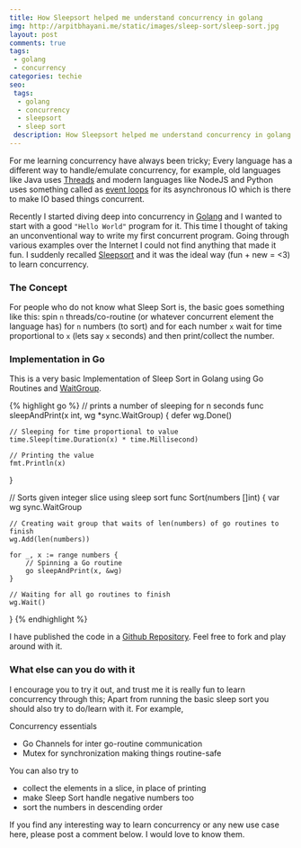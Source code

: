 ```yaml
---
title: How Sleepsort helped me understand concurrency in golang
img: http://arpitbhayani.me/static/images/sleep-sort/sleep-sort.jpg
layout: post
comments: true
tags:
 - golang
 - concurrency
categories: techie
seo:
 tags:
  - golang
  - concurrency
  - sleepsort
  - sleep sort
 description: How Sleepsort helped me understand concurrency in golang.
---
```


For me learning concurrency have always been tricky; Every language has a different way to handle/emulate concurrency, for example, old languages like Java uses [Threads](https://docs.oracle.com/javase/tutorial/essential/concurrency/) and modern languages like NodeJS and Python uses something called as [event loops](https://nodejs.org/en/docs/guides/event-loop-timers-and-nexttick/) for its asynchronous IO which is there to make IO based things concurrent.

Recently I started diving deep into concurrency in [Golang](https://golang.org/) and I wanted to start with a good `"Hello World"` program for it. This time I thought of taking an unconventional way to write my first concurrent program. Going through various examples over the Internet I could not find anything that made it fun. I suddenly recalled [Sleepsort](http://www.geeksforgeeks.org/sleep-sort-king-laziness-sorting-sleeping/) and it was the ideal way (fun + new = <3) to learn concurrency.

### The Concept
For people who do not know what Sleep Sort is, the basic goes something like this:
spin `n` threads/co-routine (or whatever concurrent element the language has) for `n` numbers (to sort) and for each number `x` wait for time proportional to `x` (lets say `x` seconds) and then print/collect the number.

### Implementation in Go
This is a very basic Implementation of Sleep Sort in Golang using Go Routines and [WaitGroup](https://golang.org/pkg/sync/#WaitGroup).

{% highlight go %}
// prints a number of sleeping for n seconds
func sleepAndPrint(x int, wg *sync.WaitGroup) {
	defer wg.Done()

	// Sleeping for time proportional to value
	time.Sleep(time.Duration(x) * time.Millisecond)

	// Printing the value
	fmt.Println(x)
}

// Sorts given integer slice using sleep sort
func Sort(numbers []int) {
	var wg sync.WaitGroup

	// Creating wait group that waits of len(numbers) of go routines to finish
	wg.Add(len(numbers))

	for _, x := range numbers {
		// Spinning a Go routine
		go sleepAndPrint(x, &wg)
	}

	// Waiting for all go routines to finish
	wg.Wait()
}
{% endhighlight %}

I have published the code in a [Github Repository](https://github.com/arpitbbhayani/go-sleep-sort). Feel
free to fork and play around with it.

### What else can you do with it
I encourage you to try it out, and trust me it is really fun to learn concurrency through this; Apart from running the basic sleep sort you should also try to do/learn with it. For example,

Concurrency essentials
 - Go Channels for inter go-routine communication
 - Mutex for synchronization making things routine-safe

You can also try to
 - collect the elements in a slice, in place of printing
 - make Sleep Sort handle negative numbers too
 - sort the numbers in descending order

If you find any interesting way to learn concurrency or any new use case here, please post a comment below.
I would love to know them.
